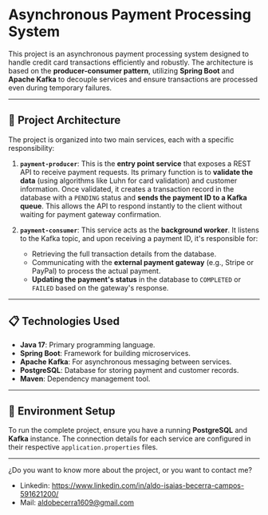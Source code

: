# Asynchronous Payment Processing System

This project is an asynchronous payment processing system designed to handle credit card transactions efficiently and robustly. The architecture is based on the **producer-consumer pattern**, utilizing **Spring Boot** and **Apache Kafka** to decouple services and ensure transactions are processed even during temporary failures.

---

## 🚀 Project Architecture

The project is organized into two main services, each with a specific responsibility:

1.  **`payment-producer`**: 
    This is the **entry point service** that exposes a REST API to receive payment requests. Its primary function is to **validate the data** (using algorithms like Luhn for card validation) and customer information. Once validated, it creates a transaction record in the database with a `PENDING` status and **sends the payment ID to a Kafka queue**. This allows the API to respond instantly to the client without waiting for payment gateway confirmation.

2.  **`payment-consumer`**:
    This service acts as the **background worker**. It listens to the Kafka topic, and upon receiving a payment ID, it's responsible for:
    - Retrieving the full transaction details from the database.
    - Communicating with the **external payment gateway** (e.g., Stripe or PayPal) to process the actual payment.
    - **Updating the payment's status** in the database to `COMPLETED` or `FAILED` based on the gateway's response.

---

## 📋 Technologies Used

* **Java 17**: Primary programming language.
* **Spring Boot**: Framework for building microservices.
* **Apache Kafka**: For asynchronous messaging between services.
* **PostgreSQL**: Database for storing payment and customer records.
* **Maven**: Dependency management tool.

---

## 🔧 Environment Setup

To run the complete project, ensure you have a running **PostgreSQL** and **Kafka** instance. The connection details for each service are configured in their respective `application.properties` files.

---

¿Do you want to know more about the project, or you want to contact me?

- Linkedin: https://www.linkedin.com/in/aldo-isaias-becerra-campos-591621200/
- Mail: aldobecerra1609@gmail.com
